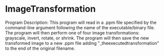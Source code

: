 # ImageTransformation

Program Description: 
This program will read in a .ppm file specified by the
command-line argument following the name of the executable/binary file.
The program will then perform one of four image transformations: grayscale,
invert, rotate, or shrink. The program will then save the new transformed
image to a new .ppm file adding "_theexecutedtransformation" to the end of the
original filename.
